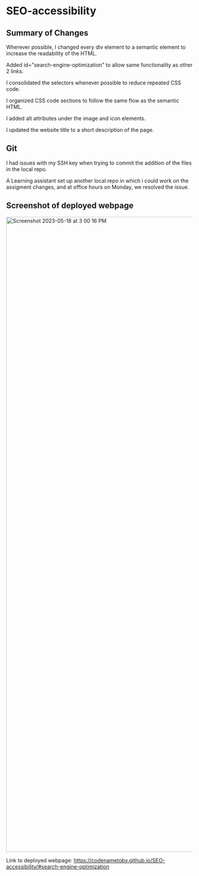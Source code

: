 # SEO-accessibility

## Summary of Changes
Wherever possible, I changed every div element to a semantic element to increase the readability of the HTML.  

Added id="search-engine-optimization" to allow same functionality as other 2 links.

I consolidated the selectors whenever possible to reduce repeated CSS code.

I organized CSS code sections to follow the same flow as the semantic HTML.

I added alt attributes under the image and icon elements.

I updated the website title to a short description of the page.

## Git 
I had issues with my SSH key when trying to commit the addition of the files in the local repo.

A Learning assistant set up another local repo in which i could work on the assigment changes, and at office hours on Monday, we resolved the issue.

## Screenshot of deployed webpage

<img width="1711" alt="Screenshot 2023-05-18 at 3 00 16 PM" src="https://github.com/CodenameToby/SEO-accessibility/assets/129328002/75dc7b3e-426c-43e0-b86c-55d5bdbcb3a5">

Link to deployed webpage: https://codenametoby.github.io/SEO-accessibility/#search-engine-optimization
